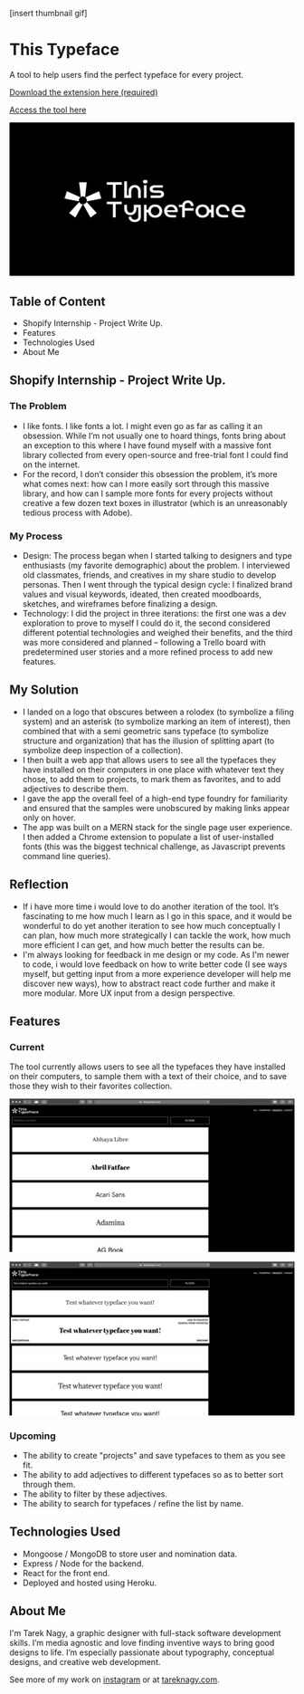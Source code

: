 [insert thumbnail gif]

# This Typeface

A tool to help users find the perfect typeface for every project.

[Download the extension here (required)](https://github.com/tareknagy/this-typeface-extension/archive/refs/heads/master.zip)

[Access the tool here](http://thistypeface.com)

![Logo](https://github.com/tareknagy/this-typeface/blob/master/public/images/mockup0.jpg?raw=true)

## Table of Content

- Shopify Internship - Project Write Up.
- Features
- Technologies Used
- About Me

## Shopify Internship - Project Write Up.

### The Problem
-	I like fonts. I like fonts a lot. I might even go as far as calling it an obsession. While I’m not usually one to hoard things, fonts bring about an exception to this where I have found myself with a massive font library collected from every open-source and free-trial font I could find on the internet.
-	For the record, I don’t consider this obsession the problem, it’s more what comes next: how can I more easily sort through this massive library, and how can I sample more fonts for every projects without creative a few dozen text boxes in illustrator (which is an unreasonably tedious process with Adobe).

### My Process
-	Design: The process began when I started talking to designers and type enthusiasts (my favorite demographic) about the problem.  I interviewed old classmates, friends, and creatives in my share studio to develop personas. Then I went through the typical design cycle: I finalized brand values and visual keywords, ideated, then created moodboards, sketches, and wireframes before finalizing a design.  
-	Technology: I did the project in three iterations: the first one was a dev exploration to prove to myself I could do it, the second considered different potential technologies and weighed their benefits, and the third was more considered and planned – following a Trello board with predetermined user stories and a more refined process to add new features. 

## My Solution
-	I landed on a logo that obscures between a rolodex (to symbolize a filing system) and an asterisk (to symbolize marking an item of interest), then combined that with a semi geometric sans typeface (to symbolize structure and organization) that has the illusion of splitting apart (to symbolize deep inspection of a collection). 
-	I then built a web app that allows users to see all the typefaces they have installed on their computers in one place with whatever text they chose, to add them to projects, to mark them as favorites, and to add adjectives to describe them. 
-	I gave the app the overall feel of a high-end type foundry for familiarity and ensured that the samples were unobscured by making links appear only on hover.
-	The app was built on a MERN stack for the single page user experience. I then added a Chrome extension to populate a list of user-installed fonts (this was the biggest technical challenge, as Javascript prevents command line queries). 

## Reflection
- If i have more time i would love to do another iteration of the tool. It’s fascinating to me how much I learn as I go in this space, and it would be wonderful to do yet another iteration to see how much conceptually I can plan, how much more strategically I can tackle the work, how much more efficient I can get, and how much better the results can be. 
- I'm always looking for feedback in me design or my code. As I'm newer to code, i would love feedback on how to write better code (I see ways myself, but getting input from a more experience developer will help me discover new ways), how to abstract react code further and make it more modular. More UX input from a design perspective.

## Features

### Current

The tool currently allows users to see all the typefaces they have installed on their computers, to sample them with a text of their choice, and to save those they wish to their favorites collection.

![Landing](https://github.com/tareknagy/this-typeface/blob/master/public/images/mockup1.jpg?raw=true)

![Hover Over Card](https://github.com/tareknagy/this-typeface/blob/master/public/images/mockup2.jpg?raw=true)

### Upcoming

- The ability to create "projects" and save typefaces to them as you see fit.
- The ability to add adjectives to different typefaces so as to better sort through them.
- The ability to filter by these adjectives.
- The ability to search for typefaces / refine the list by name.

## Technologies Used
- Mongoose / MongoDB to store user and nomination data.
- Express / Node for the backend.
- React for the front end.
- Deployed and hosted using Heroku.

## About Me

I'm Tarek Nagy, a graphic designer with full-stack software development skills. I’m media agnostic and love finding inventive ways to bring good designs to life. I’m especially passionate about typography, conceptual designs, and creative web development.

See more of my work on [instagram](http://instagram.com/no_tarek) or at [tareknagy.com](http://tareknagy.com).



